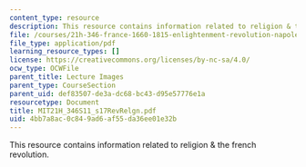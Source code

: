 ```yaml
---
content_type: resource
description: This resource contains information related to religion & the french revolution.
file: /courses/21h-346-france-1660-1815-enlightenment-revolution-napoleon-spring-2011/4bb7a8ac0c849ad6af55da36ee01e32b_MIT21H_346S11_s17RevRelgn.pdf
file_type: application/pdf
learning_resource_types: []
license: https://creativecommons.org/licenses/by-nc-sa/4.0/
ocw_type: OCWFile
parent_title: Lecture Images
parent_type: CourseSection
parent_uid: def83507-de3a-dc68-bc43-d95e57776e1a
resourcetype: Document
title: MIT21H_346S11_s17RevRelgn.pdf
uid: 4bb7a8ac-0c84-9ad6-af55-da36ee01e32b
---
```

This resource contains information related to religion & the french revolution.